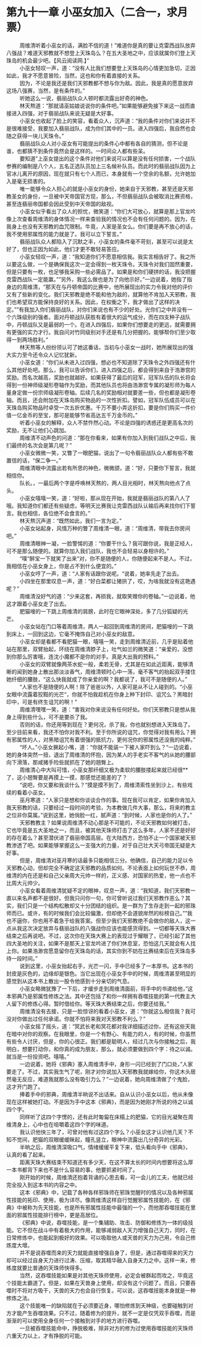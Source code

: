 <h1>第九十一章 小巫女加入（二合一，求月票）</h1>
<div id="content">&nbsp&nbsp&nbsp&nbsp&nbsp&nbsp&nbsp&nbsp
 周维清听着小巫女的话，满脸不信的道！”难道你是真的要让克雷西战队放弃八强战？难道天邪教就不想登上天珠岛么？在五大圣地之中，应该就属你们登上天珠岛的机会最少吧。【风云阅读网.】”
 <br/>&nbsp&nbsp&nbsp&nbsp&nbsp&nbsp&nbsp&nbsp
 小巫女轻叹一声，道：“没有人比我们想要登上天珠岛的心情更加急切，正因如此，我才不愿意冒险，当然，这也和你有着直接的关系。
 <br/>&nbsp&nbsp&nbsp&nbsp&nbsp&nbsp&nbsp&nbsp
 因为，不论是我还是我们天邪教都不想与你为敌。因此，我是真的愿意放弃这场八强赛，当然，是有条件的。”
 <br/>&nbsp&nbsp&nbsp&nbsp&nbsp&nbsp&nbsp&nbsp
 听她这么一说，翡丽战队众人顿时都流露出好奇的神色。
 <br/>&nbsp&nbsp&nbsp&nbsp&nbsp&nbsp&nbsp&nbsp
 林天熬道：“那就请巫姑娘说说你的条件吧。”如果能够避免接下来这一战而直接进入四强，对于翡丽战队来说无疑是大好事。
 <br/>&nbsp&nbsp&nbsp&nbsp&nbsp&nbsp&nbsp&nbsp
 小巫女也收起了脸上的笑容，看着众人，沉声道：“我的条件对你们来说并不是很难接受，我要加入翡丽战队，成为你们其中的一员。进入四强后，我自然也会随之获得一块儿天珠令。”
 <br/>&nbsp&nbsp&nbsp&nbsp&nbsp&nbsp&nbsp&nbsp
 翡丽战队众人对小巫女有可能提出的条件心中都有各自的猜测，但不论是谁，也都猜不到条件竟然会是这样的。一时间众人都有些呆。
 <br/>&nbsp&nbsp&nbsp&nbsp&nbsp&nbsp&nbsp&nbsp
 要知道”上巫女提出的这个条件对他们来说可以算是没有任何损害，一个战队参赛的编制是八个人，五名正选队员加上三名候补队员。而此时的翡丽战队因为上官冰儿离开的原因，现在就只有七个人而已，本身就有一个空余的名额，允许她加入是毫无损害的。
 <br/>&nbsp&nbsp&nbsp&nbsp&nbsp&nbsp&nbsp&nbsp
 唯一能够令众人担心的就是小巫女的身份，她来自于天邪教，甚至还是天邪教圣女的身份，一旦被中天帝国官方现，那么，不但翡丽战队会被取消比赛资格，甚至连翡丽帝国都会因此受到中天帝国的敌视。
 <br/>&nbsp&nbsp&nbsp&nbsp&nbsp&nbsp&nbsp&nbsp
 小巫女似乎看出了众人的担忧，微笑道：“你们大可放心，就算是那上官龙吟像上次查看周维清的身体情况一样来查验我的情况也不会有任何问题的。因为，在我身上也没有天邪教的血咒限制。牛竟，人家是圣女么。你们要是再不放心的话，我不使用邪属性的能力就是了。我可以立下誓言。”
 <br/>&nbsp&nbsp&nbsp&nbsp&nbsp&nbsp&nbsp&nbsp
 翡丽战队众人都陷入了沉默之丰，小巫女的条件毫不苛刻，甚至可以说是太好了，但也正因为如此，他们才更不敢轻易答应。
 <br/>&nbsp&nbsp&nbsp&nbsp&nbsp&nbsp&nbsp&nbsp
 小巫女轻叹一声，道：“我知道你们不愿意相信我。我实言相告好了。我之所以要这么做，一个是确保我这次一定会得到一枚天珠令。天珠令对我们固然重要，但是只要有一枚，也足够我采购一些必需品了。如果是和你们硬拼的话，我没把握克雷西战队一定能赢。””另外，我这么做也是为了向他示好。”一边说着，她指了指身边的周维清，“那天在与丹顿帝国的比赛中，他所展现出的实力令我对他的评价又有了些新的变化。我们天邪教是绝不能和他为敌的，就算他不肯加入天邪教，我们也希望双方能保持良好的关系。因此，在权衡之下，我才做出了这样的决定。””有我加入你们翡丽战队，对你们来说也有不少的好处。光你们之中并没有一个六珠级别的强者。面对丹顿战队获胜有着很大的运气成分，而在四支种子战队中，丹顿战队又是最弱的一个。在进入四强后，如果你们想要走的更远，就需要拥有更强的实力才行。我自问对竹同级别对手还是有几分把握的。能够帮你们至少取得一到两场胜利。”
 <br/>&nbsp&nbsp&nbsp&nbsp&nbsp&nbsp&nbsp&nbsp
 林天熬等人纷纷领认可了她这番话，当初与小巫女一战时，她所展现出的强大实力至今还令众人记忆犹新。
 <br/>&nbsp&nbsp&nbsp&nbsp&nbsp&nbsp&nbsp&nbsp
 小巫女道：“你们从未进入过四强，想必也不知道除了天珠令之外四强还有什么其他好处吧。那么，我可以告诉你们，进入四强之后，都会得到来自于浩渺宫的奖励。而名次越高，奖励也就越好。如果获得了最后的冠军，冠军队伍的队长将会得到一份神师级凝形卷轴作为奖励，而其他队员也将由浩渺宫专属的凝形师为每人量身定做一份宗师级凝形卷轴。后续几名的奖励相对就要差一些，但也都是凝形卷轴。而且，还会附加在天珠岛购买物品的一次性折扣。譬如，冠军队伍成员可以在天珠岛购买物品时卓受一次五折优惠。千万不要小弄这折扣，要是你们购买一件价值一亿金币的至宝，那可是能够节省高达五千万金币的。”
 <br/>&nbsp&nbsp&nbsp&nbsp&nbsp&nbsp&nbsp&nbsp
 听着小巫女的解释，众人不禁忤然心动。不论是四强的诱惑还是更高名次的奖励，无不让他们心跳加。
 <br/>&nbsp&nbsp&nbsp&nbsp&nbsp&nbsp&nbsp&nbsp
 周维清不动声色的问道：“那在你看来，如果有你加入到我们战队之中后，我们最终的名次会是第几呢？”
 <br/>&nbsp&nbsp&nbsp&nbsp&nbsp&nbsp&nbsp&nbsp
 小巫女微微一笑，又瞥了一眼肥猫，说出了一句令翡丽战队众人都有些不敢置信的话，“保二争一。”
 <br/>&nbsp&nbsp&nbsp&nbsp&nbsp&nbsp&nbsp&nbsp
 周维清眼中流露出若有所思的神色，微微颌，道：“好，只要你下誓言，我就相信你。
 <br/>&nbsp&nbsp&nbsp&nbsp&nbsp&nbsp&nbsp&nbsp
 队长。，一最后两个字是呼唤林天熬的，两人目光相时，林天熬向他点了点头。
 <br/>&nbsp&nbsp&nbsp&nbsp&nbsp&nbsp&nbsp&nbsp
 小巫女嘻嘻一笑，道：“好啦，那从现在开始，我就是翡丽战队的第八人了哦。我知道你们都还有些疑虑，等明天比赛我让克雷西战队认输后再来找你们下誓言。我也相信，各位绝不会食言的。”
 <br/>&nbsp&nbsp&nbsp&nbsp&nbsp&nbsp&nbsp&nbsp
 林天熬沉声道：“既然如此，我们一言为定。”
 <br/>&nbsp&nbsp&nbsp&nbsp&nbsp&nbsp&nbsp&nbsp
 小巫女站起身，风情万种的瞥了周维清一眼，道：“周维清，带我去你房间吧。”
 <br/>&nbsp&nbsp&nbsp&nbsp&nbsp&nbsp&nbsp&nbsp
 周维清眼神一凝，一脸警惕的道：“你要干什么？我可跟你说，我是正经人，可不是那么随便的。就算你加入我们战队，我也不会轻易以身相许的。”
 <br/>&nbsp&nbsp&nbsp&nbsp&nbsp&nbsp&nbsp&nbsp
 “噗“醉宝一下就笑了出来“对，你不是随便的人，你随便起来不是人。不过，我相信在小巫女身上，你是占不到什么便宜的。”
 <br/>&nbsp&nbsp&nbsp&nbsp&nbsp&nbsp&nbsp&nbsp
 小巫女哼了一声，道：“人家有话跟你说呢。“说着，她率先走了出去。
 <br/>&nbsp&nbsp&nbsp&nbsp&nbsp&nbsp&nbsp&nbsp
 小四坐在那里叹息一声，道：“好白菜都让猪拱了，哎，为啥我就没有这艳遇呢？”
 <br/>&nbsp&nbsp&nbsp&nbsp&nbsp&nbsp&nbsp&nbsp
 周维清没好气的道：“少来这套，再损我，就取笑赠你的卷轴。”一边说着，他这才跟着小巫女走了出去。
 <br/>&nbsp&nbsp&nbsp&nbsp&nbsp&nbsp&nbsp&nbsp
 肥猫嗖的一下跳上周维清的肩膀，此时在它眼神深处，多了几分狐疑的光芒。
 <br/>&nbsp&nbsp&nbsp&nbsp&nbsp&nbsp&nbsp&nbsp
 小巫女站在门口等着周维清，两人一起回到周维清的房间，肥猫嗖的一下跳到床上，一回到这边，它毫不掩饰自己对小巫女的敌意。
 <br/>&nbsp&nbsp&nbsp&nbsp&nbsp&nbsp&nbsp&nbsp
 小巫女却是看都不看肥猫一眼，嘻嘻一笑，走到周维清近前，几乎是贴着他站在那里，双臂抬起，环绕在周维清脖子上，吐气如兰的微笑道：“亲爱的，没想到你那么厉害哦，连沈小魔都不是你的对手。真是大出我的预料。”
 <br/>&nbsp&nbsp&nbsp&nbsp&nbsp&nbsp&nbsp&nbsp
 小巫女的双臂就像两茶水蛇一般，柔若无骨，尤其是在如此近距离，能够清晰的闻到她身上散出那淡淡香气，周维清顿时心中一荡，毫不客气的抬起双手搂住她纤细的腰肢，“这么快我就成了你亲爱的啊？我都说了，我可不是随便的人。”
 <br/>&nbsp&nbsp&nbsp&nbsp&nbsp&nbsp&nbsp&nbsp
 “人家也不是随便的人啊！除了爸爸以外，人家可是从不让人碰到的。“小巫女眼中流露着狡黠的光芒“，你就不怕我趁机在你身上种下封印、诅咒么？黑暗封印中，可是有终生诅咒的啊！”
 <br/>&nbsp&nbsp&nbsp&nbsp&nbsp&nbsp&nbsp&nbsp
 周维清嘿嘿一笑，道：“害我对你来说没有任何好处。你们天邪教只是想从我身上得到些什么，可不是要杀了我。
 <br/>&nbsp&nbsp&nbsp&nbsp&nbsp&nbsp&nbsp&nbsp
 否则的话，你还用等到现在？更何况，杀了我，你也就别想进入天珠岛了。至少目前来看，我还不怕你对我不利。至于你所说的诅咒，你觉得对我有用么？拥有邪属性的人，对黑暗诅咒有着很强的抵抗力，更何况你的邪属性还没我的纯粹。”
 <br/>&nbsp&nbsp&nbsp&nbsp&nbsp&nbsp&nbsp&nbsp
 “坏人。”小巫女撅起小嘴，道：“你就不能装一下被人家吓到么？“一边说着，她的身体突然一扭，退出了周维清的怀抱，因为某人的手老实不客气的从她的腰部向下滑落，那咸猪手险些就抓在了她的翘臀上。
 <br/>&nbsp&nbsp&nbsp&nbsp&nbsp&nbsp&nbsp&nbsp
 周维清心中大叫可惜，小巫女那纤细又极为柔软的腰肢搂起来就已经很**了，这小翘臀要是再摸上一摸，那感觉还能差的了？
 <br/>&nbsp&nbsp&nbsp&nbsp&nbsp&nbsp&nbsp&nbsp
 “说吧，你又要和我谈什么？“摸是摸不到了，周维清索性坐到沙上，有些戏续的看着小巫女。
 <br/>&nbsp&nbsp&nbsp&nbsp&nbsp&nbsp&nbsp&nbsp
 巫月寒道：“人家只是想和你谈谈合作的事。现在我可以肯定，如果你肯加入我天邪教的话，只要经过一段时间的考验，为本教做几件大事，那么，将来的教主之位非你莫属。”说到这里，她俏脸一红，腻声道：“到时候，人家也是你的人了。”
 <br/>&nbsp&nbsp&nbsp&nbsp&nbsp&nbsp&nbsp&nbsp
 天邪教教主？如果说周维清不动心那是不可能的，不论天邪教如何被打击，它也毕竟是五大圣地之一，而且，被其他天珠师打击了这么多年，人家不还是好好的存在着么？甚至潜伏进了翡丽帝国高层。在大陆西方，恐怕不止一个国家被天邪教渗透了吧。如果能够掌握这么一支强大的力量，对于自己壮大天弓帝国无疑是大好事。
 <br/>&nbsp&nbsp&nbsp&nbsp&nbsp&nbsp&nbsp&nbsp
 但是，周维清对巫月寒的话最多只能相信三分。他确信，自己的能力足以令天邪教心动，但却完全不确定这天邪教的品质如何。不论表面上如何玩世不恭，周维清的内在还是和自己父亲周大元帅一样的，正义感、对国家的热爱，他一点也不比周大元帅少。
 <br/>&nbsp&nbsp&nbsp&nbsp&nbsp&nbsp&nbsp&nbsp
 小巫女看着周维清犹疑不定的眼神，叹息一声，道：“我知道，我们天邪教一直以来名声都不是很好。但我只问你一句，你可曾听说过我们天邪教作恶么？其实，我们只是一个结构松散却又十分团结的组织。是一群为了生存走到一起的邪珠师而已。或许，有的时候我们会比较偏激，但却绝不会道貌岸然的标榜自己。””我也不逼你，你也用不着急于给我答案。但至少我们天邪教绝不会做你的敌人，这一点从我这次决定放弃与翡丽战队的八强战你应该也能感货得到。一切都等天珠大赛结束之后再说吧。不过，这次你在天珠大赛上的表现过于耀眼了，已经引起了其他四大圣地的关注，如果不是那天上官龙吟进了你们休息室，恐怕这几天就会有人找上你。如果浩渺宫愿意留你在天珠岛的话，其实你到不妨在比赛结束后在天珠岛多待一段时间。”
 <br/>&nbsp&nbsp&nbsp&nbsp&nbsp&nbsp&nbsp&nbsp
 说到这里，小巫女抬起右手，光芒一闪，手中已经多了一本厚书。这本书的封皮是灰色的，边缘却是银色。当它出现在小巫女手中的时候，周维清甚至明显的感觉到从这本书上散出一股令他感到十分亲切的气息。
 <br/>&nbsp&nbsp&nbsp&nbsp&nbsp&nbsp&nbsp&nbsp
 小巫女略微犹豫了一下后，才缓步走到周维清面前，将手中的书递给他，”这本邪典乃是邪属性修炼之法。其中还包括了和你一样拥有吞噬技能的第一代教主大人留下的修炼心得。暂时借给你。等天珠大赛结束之后，你要还给我。”
 <br/>&nbsp&nbsp&nbsp&nbsp&nbsp&nbsp&nbsp&nbsp
 周维清没有去接，只是一脸惊讶的看着小巫女，道：“你就这么相信我？我可没对你做出过任何承诺。你就不怕将来我对天邪教不利么？”
 <br/>&nbsp&nbsp&nbsp&nbsp&nbsp&nbsp&nbsp&nbsp
 小巫女摇了摇头，道：“冥武长老和冥花都对我详细描述过你，还有这些天我在暗中对你的观察。在我眼里，你是一个有野心、有能力的人，有的时候，你虽然有些令人讨厌，但是，你的心很正。我们都是聪明人，经过几次与你接触之后，我明白，想要打动你，和你真的成为朋友，那么，就必须要做到四个字：待之以诚。就当是一份投资吧。嘻嘻。”
 <br/>&nbsp&nbsp&nbsp&nbsp&nbsp&nbsp&nbsp&nbsp
 一边说着，她将《邪典》塞入周维清手中，身形一闪已经到了门口处，”人家要走了。不过，其实我生气了呢，刚才对你说加入天邪教我就嫁给你，你这木头居然毫无反应，难道我就那么没有吸引力么？”一边说着，她向周维清做了个鬼脸，这才开门跑了。
 <br/>&nbsp&nbsp&nbsp&nbsp&nbsp&nbsp&nbsp&nbsp
 捧着手中的邪典，周维清半晌说不出话来。自从认识小巫女以后，他从未像现在这样被她打动。不是因为手中这本《邪典》，而是因为她刚才所说的待之以诚四个字。
 <br/>&nbsp&nbsp&nbsp&nbsp&nbsp&nbsp&nbsp&nbsp
 同样听了这四个字愣的，还有此时匍匐在床榻上的肥猫，它的目光凝聚在周维清身上，心中也在咀嚼着这四个字的味道。
 <br/>&nbsp&nbsp&nbsp&nbsp&nbsp&nbsp&nbsp&nbsp
 我认识他快三年了，可曾对他有过这四个字么？小巫女这才认识他几天？不知不觉间，肥猫的双眼缓缓眯起，瞳孔竖立，眼神中流露出几分奇异的光彩。
 <br/>&nbsp&nbsp&nbsp&nbsp&nbsp&nbsp&nbsp&nbsp
 半晌之后，周维清深吸口气，情绪缓缓平复下来，低头看向手中《邪典》，认真的看了起来。
 <br/>&nbsp&nbsp&nbsp&nbsp&nbsp&nbsp&nbsp&nbsp
 距离天珠大赛结束不知道还有多少天，在这不算太长的时间内想要将这么厚一本书都背下来也不是什么容易的事，他要抓紧时间了。
 <br/>&nbsp&nbsp&nbsp&nbsp&nbsp&nbsp&nbsp&nbsp
 刚开始的时候，周维清还抱着背诵的心思去看，可一会儿的工夫，他就已经完全投入到这本书的内容之中。
 <br/>&nbsp&nbsp&nbsp&nbsp&nbsp&nbsp&nbsp&nbsp
 这本《邪典》中，记载了各种各样邪珠师在邪珠觉醒时的情况以及各种邪属性技能的拓印、使用，极为详尽。像周维清这样自行觉醒邪属性技能的，在《邪典》中被称为先天技能，也是所有邪属性技能中最强的一个，而他那吞噬技能在里面的邪属性技能排行榜中，更是高居位。
 <br/>&nbsp&nbsp&nbsp&nbsp&nbsp&nbsp&nbsp&nbsp
 《邪典》中说，吞噬技能，是一个集辅助、攻击、防御和修炼为一体的级技能。它不但在战斗中有着极大的作用，能够减弱敌人天力增强自己天力，同时，在日常修炼中，也能起到极好的效果。可以吸取他人或天兽的天力为己用，令自己修炼度大增。
 <br/>&nbsp&nbsp&nbsp&nbsp&nbsp&nbsp&nbsp&nbsp
 并不是说吞噬而来的天力就能直接增强自身了，但是，通过吞噬得来的天力却可以经过自身天力进行过涛、压缩，取其精华融入自身天力之中。这样一来，修练度就要比普通的天珠师快得多。
 <br/>&nbsp&nbsp&nbsp&nbsp&nbsp&nbsp&nbsp&nbsp
 当然，这吞噬技能如果是对其他天珠师使用，必定会被群起而攻之，毕竟这个技能太霸道了。但是，如果在天兽身上使用，却没有这个问题了。而且，只要吞噬时不将对方吸干，天兽的天力也会自行恢复。可以说，这吞噬技能本身就是一种修炼之法。
 <br/>&nbsp&nbsp&nbsp&nbsp&nbsp&nbsp&nbsp&nbsp
 这个技能唯一的缺陷就在于必须要近身，哪怕修炼到天神级，也要碰触到对方才能产生吞噬效果。只不过，随着修为的提升，就不一定是仅凭双手吞噬，而是渐渐的可以使用全身任何一个接触到对手的地方进行吞噬。
 <br/>&nbsp&nbsp&nbsp&nbsp&nbsp&nbsp&nbsp&nbsp
 一旦被吞噬技能命中，挣脱极难，除非对方的修为过使用吞噬技能的天珠师六重天力以上，才有挣脱的可能。
 <br/>&nbsp&nbsp&nbsp&nbsp&nbsp&nbsp&nbsp&nbsp
 <br/>&nbsp&nbsp&nbsp&nbsp&nbsp&nbsp&nbsp&nbsp
</div>
